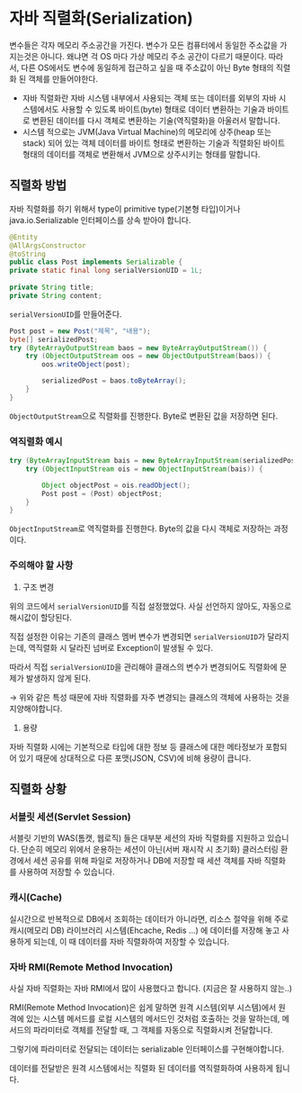 # 자바 직렬화(Serialization)

변수들은 각자 메모리 주소공간을 가진다. 변수가 모든 컴퓨터에서 동일한 주소값을 가지는것은 아니다. 왜냐면 걱 OS 마다 가상 메모리 주소 공간이 다르기 때문이다. 따라서, 다른 OS에서도 변수에 동일하게 접근하고 싶을 때 주소값이 아닌 Byte 형태의 직렬화 된 객체를 만들어야한다.

- 자바 직렬화란 자바 시스템 내부에서 사용되는 객체 또는 데이터를 외부의 자바 시스템에서도 사용할 수 있도록 바이트(byte) 형태로 데이터 변환하는 기술과 바이트로 변환된 데이터를 다시 객체로 변환하는 기술(역직렬화)을 아울러서 말합니다.
- 시스템 적으로는 JVM(Java Virtual Machine)의 메모리에 상주(heap 또는 stack) 되어 있는 객체 데이터를 바이트 형태로 변환하는 기술과 직렬화된 바이트 형태의 데이터를 객체로 변환해서 JVM으로 상주시키는 형태를 말합니다.

## 직렬화 방법

자바 직렬화를 하기 위해서 type이 primitive type(기본형 타입)이거나 java.io.Serializable 인터페이스를 상속 받아야 합니다.

```java
@Entity
@AllArgsConstructor
@toString
public class Post implements Serializable {
private static final long serialVersionUID = 1L;
    
private String title;
private String content;
```

`serialVersionUID`를 만들어준다.

```java
Post post = new Post("제목", "내용");
byte[] serializedPost;
try (ByteArrayOutputStream baos = new ByteArrayOutputStream()) {
    try (ObjectOutputStream oos = new ObjectOutputStream(baos)) {
        oos.writeObject(post);

        serializedPost = baos.toByteArray();
    }
}
```

`ObjectOutputStream`으로 직렬화를 진행한다. Byte로 변환된 값을 저장하면 된다.

### **역직렬화 예시**

```java
try (ByteArrayInputStream bais = new ByteArrayInputStream(serializedPost)) {
    try (ObjectInputStream ois = new ObjectInputStream(bais)) {

        Object objectPost = ois.readObject();
        Post post = (Post) objectPost;
    }
}
```

`ObjectInputStream`로 역직렬화를 진행한다. Byte의 값을 다시 객체로 저장하는 과정이다.

### 주의해야 할 사항

1. 구조 변경

위의 코드에서 `serialVersionUID`를 직접 설정했었다. 사실 선언하지 않아도, 자동으로 해시값이 할당된다.

직접 설정한 이유는 기존의 클래스 멤버 변수가 변경되면 `serialVersionUID`가 달라지는데, 역직렬화 시 달라진 넘버로 Exception이 발생될 수 있다.

따라서 직접 `serialVersionUID`을 관리해야 클래스의 변수가 변경되어도 직렬화에 문제가 발생하지 않게 된다.

→ 위와 같은 특성 때문에 자바 직렬화를 자주 변경되는 클래스의 객체에 사용하는 것을 지양해야합니다.

1. 용량

자바 직렬화 시에는 기본적으로 타입에 대한 정보 등 클래스에 대한 메타정보가 포함되어 있기 때문에 상대적으로 다른 포맷(JSON, CSV)에 비해 용량이 큽니다.

## 직렬화 상황

### 서블릿 세션(Servlet Session)

서블릿 기반의 WAS(톰캣, 웹로직) 들은 대부분 세션의 자바 직렬화를 지원하고 있습니다. 단순히 메모리 위에서 운용하는 세션이 아닌(서버 재시작 시 초기화) 클러스터링 환경에서 세션 공유를 위해 파일로 저장하거나 DB에 저장할 때 세션 객체를 자바 직렬화를 사용하여 저장할 수 있습니다.

### 캐시(Cache)

실시간으로 반복적으로 DB에서 조회하는 데이터가 아니라면, 리소스 절약을 위해 주로 캐시(메모리 DB) 라이브러리 시스템(Ehcache, Redis ...) 에 데이터를 저장해 놓고 사용하게 되는데, 이 때 데이터를 자바 직렬화하여 저장할 수 있습니다.

### 자바 RMI(Remote Method Invocation)

사실 자바 직렬화는 자바 RMI에서 많이 사용했다고 합니다. (지금은 잘 사용하지 않는..)

RMI(Remote Method Invocation)은 쉽게 말하면 원격 시스템(외부 시스템)에서 원격에 있는 시스템 메서드를 로컬 시스템의 메서드인 것처럼 호출하는 것을 말하는데, 메서드의 파라미터로 객체를 전달할 때, 그 객체를 자동으로 직렬화시켜 전달합니다.

그렇기에 파라미터로 전달되는 데이터는 serializable 인터페이스를 구현해야합니다.

데이터를 전달받은 원격 시스템에서는 직렬화 된 데이터를 역직렬화하여 사용하게 됩니다.